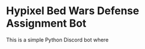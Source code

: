 # Hypixel Bed Wars Defense Assignment Bot
This is a simple Python Discord bot where 
<!--stackedit_data:
eyJoaXN0b3J5IjpbODgzMjAyNzg5XX0=
-->
